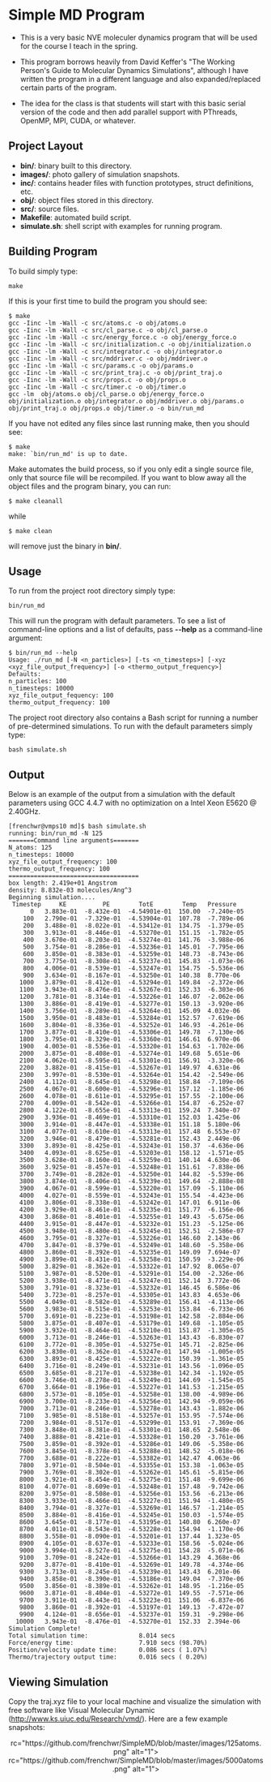 # Simple MD Program

* This is a very basic NVE moleculer dynamics program that will
be used for the course I teach in the spring.

* This program borrows heavily from David Keffer's "The Working Person's 
Guide to Molecular Dynamics Simulations", although I have written the program in a different
language and also expanded/replaced certain parts of the program.

* The idea for the class is that students will start with this basic
serial version of the code and then add parallel support with PThreads,
OpenMP, MPI, CUDA, or whatever.

## Project Layout

- **bin/**: binary built to this directory.
- **images/**: photo gallery of simulation snapshots.
- **inc/**: contains header files with function prototypes, struct definitions, etc.
- **obj/**: object files stored in this directory.
- **src/**: source files.
- **Makefile**: automated build script.
- **simulate.sh**: shell script with examples for running program.

## Building Program

To build simply type:

```
make
```

If this is your first time to build the program you should see:

```
$ make
gcc -Iinc -lm -Wall -c src/atoms.c -o obj/atoms.o
gcc -Iinc -lm -Wall -c src/cl_parse.c -o obj/cl_parse.o
gcc -Iinc -lm -Wall -c src/energy_force.c -o obj/energy_force.o
gcc -Iinc -lm -Wall -c src/initialization.c -o obj/initialization.o
gcc -Iinc -lm -Wall -c src/integrator.c -o obj/integrator.o
gcc -Iinc -lm -Wall -c src/mddriver.c -o obj/mddriver.o
gcc -Iinc -lm -Wall -c src/params.c -o obj/params.o
gcc -Iinc -lm -Wall -c src/print_traj.c -o obj/print_traj.o
gcc -Iinc -lm -Wall -c src/props.c -o obj/props.o
gcc -Iinc -lm -Wall -c src/timer.c -o obj/timer.o
gcc -lm  obj/atoms.o obj/cl_parse.o obj/energy_force.o obj/initialization.o obj/integrator.o obj/mddriver.o obj/params.o obj/print_traj.o obj/props.o obj/timer.o -o bin/run_md
```

If you have not edited any files since last running make, then you should see:

```
$ make
make: `bin/run_md' is up to date.
```

Make automates the build process, so if you only edit a single source file, only that source file will be recompiled. If you want to blow away all the object files and the program binary, you can run:

```
$ make cleanall
```

while

```
$ make clean
```

will remove just the binary in **bin/**.

## Usage

To run from the project root directory simply type:

```
bin/run_md
```

This will run the program with default parameters. To see a list of command-line options and a list of defaults, pass **--help** as a command-line argument:

```
$ bin/run_md --help
Usage: ./run_md [-N <n_particles>] [-ts <n_timesteps>] [-xyz <xyz_file_output_frequency>] [-o <thermo_output_frequency>]
Defaults:
n_particles: 100
n_timesteps: 10000
xyz_file_output_fequency: 100
thermo_output_frequency: 100
```

The project root directory also contains a Bash script for running a number of pre-determined simulations. To run with the default parameters simply type:

```
bash simulate.sh
```

## Output

Below is an example of the output from a simulation with the default parameters using GCC 4.4.7 with no optimization on a Intel Xeon E5620 @ 2.40GHz.

```
[frenchwr@vmps10 md]$ bash simulate.sh 
running: bin/run_md -N 125
=======Command line arguments=======
N_atoms: 125
n_timesteps: 10000
xyz_file_output_frequency: 100
thermo_output_frequency: 100
====================================
box length: 2.419e+01 Angstrom
density: 8.832e-03 molecules/Ang^3
Beginning simulation....
 Timestep     KE          PE        TotE        Temp   Pressure
      0   3.883e-01  -8.432e-01  -4.54901e-01  150.00  -7.240e-05
    100   2.790e-01  -7.329e-01  -4.53904e-01  107.78  -7.789e-06
    200   3.488e-01  -8.022e-01  -4.53412e-01  134.75  -1.379e-05
    300   3.913e-01  -8.446e-01  -4.53270e-01  151.15  -1.782e-05
    400   3.670e-01  -8.203e-01  -4.53274e-01  141.76  -3.988e-06
    500   3.754e-01  -8.286e-01  -4.53236e-01  145.01  -7.795e-06
    600   3.850e-01  -8.383e-01  -4.53259e-01  148.73  -8.743e-06
    700   3.775e-01  -8.308e-01  -4.53237e-01  145.83  -1.073e-06
    800   4.006e-01  -8.539e-01  -4.53247e-01  154.75  -5.536e-06
    900   3.634e-01  -8.167e-01  -4.53250e-01  140.38  8.770e-06
   1000   3.879e-01  -8.412e-01  -4.53294e-01  149.84  -2.372e-06
   1100   3.943e-01  -8.476e-01  -4.53267e-01  152.33  -6.303e-06
   1200   3.781e-01  -8.314e-01  -4.53226e-01  146.07  -2.062e-06
   1300   3.886e-01  -8.419e-01  -4.53277e-01  150.13  -3.920e-06
   1400   3.756e-01  -8.289e-01  -4.53264e-01  145.09  4.032e-06
   1500   3.950e-01  -8.483e-01  -4.53284e-01  152.57  -7.619e-06
   1600   3.804e-01  -8.336e-01  -4.53252e-01  146.93  -4.261e-06
   1700   3.877e-01  -8.410e-01  -4.53306e-01  149.78  -7.130e-06
   1800   3.795e-01  -8.329e-01  -4.53360e-01  146.61  6.970e-06
   1900   4.003e-01  -8.536e-01  -4.53320e-01  154.63  -1.702e-06
   2000   3.875e-01  -8.408e-01  -4.53274e-01  149.68  5.651e-06
   2100   4.062e-01  -8.595e-01  -4.53301e-01  156.91  -3.320e-06
   2200   3.882e-01  -8.415e-01  -4.53267e-01  149.97  4.631e-06
   2300   3.997e-01  -8.530e-01  -4.53264e-01  154.42  -2.549e-06
   2400   4.112e-01  -8.645e-01  -4.53298e-01  158.84  -7.109e-06
   2500   4.067e-01  -8.600e-01  -4.53296e-01  157.12  -1.185e-06
   2600   4.078e-01  -8.611e-01  -4.53295e-01  157.55  -2.100e-06
   2700   4.009e-01  -8.542e-01  -4.53266e-01  154.87  -6.252e-07
   2800   4.122e-01  -8.655e-01  -4.53313e-01  159.24  7.340e-07
   2900   3.936e-01  -8.469e-01  -4.53310e-01  152.03  1.425e-06
   3000   3.914e-01  -8.447e-01  -4.53338e-01  151.18  5.180e-06
   3100   4.077e-01  -8.610e-01  -4.53313e-01  157.48  6.553e-07
   3200   3.946e-01  -8.479e-01  -4.53281e-01  152.43  2.449e-06
   3300   3.893e-01  -8.425e-01  -4.53243e-01  150.37  -4.636e-06
   3400   4.093e-01  -8.625e-01  -4.53203e-01  158.12  -1.571e-05
   3500   3.628e-01  -8.160e-01  -4.53259e-01  140.14  4.630e-06
   3600   3.925e-01  -8.457e-01  -4.53248e-01  151.61  -7.838e-06
   3700   3.749e-01  -8.282e-01  -4.53250e-01  144.82  -5.539e-06
   3800   3.874e-01  -8.406e-01  -4.53239e-01  149.64  -2.888e-08
   3900   4.067e-01  -8.599e-01  -4.53220e-01  157.09  -5.110e-06
   4000   4.027e-01  -8.559e-01  -4.53243e-01  155.54  -4.423e-06
   4100   3.806e-01  -8.338e-01  -4.53242e-01  147.01  6.911e-06
   4200   3.929e-01  -8.461e-01  -4.53235e-01  151.77  -6.156e-06
   4300   3.868e-01  -8.401e-01  -4.53255e-01  149.43  -5.675e-06
   4400   3.915e-01  -8.447e-01  -4.53232e-01  151.23  -5.125e-06
   4500   3.948e-01  -8.480e-01  -4.53245e-01  152.51  -2.586e-07
   4600   3.795e-01  -8.327e-01  -4.53226e-01  146.60  2.143e-06
   4700   3.847e-01  -8.379e-01  -4.53249e-01  148.60  -5.358e-06
   4800   3.860e-01  -8.392e-01  -4.53235e-01  149.09  7.694e-07
   4900   3.899e-01  -8.431e-01  -4.53258e-01  150.59  -3.229e-06
   5000   3.829e-01  -8.362e-01  -4.53322e-01  147.92  8.065e-07
   5100   3.987e-01  -8.520e-01  -4.53291e-01  154.00  -2.326e-06
   5200   3.938e-01  -8.471e-01  -4.53247e-01  152.14  3.772e-06
   5300   3.791e-01  -8.323e-01  -4.53232e-01  146.45  6.586e-06
   5400   3.723e-01  -8.257e-01  -4.53305e-01  143.83  4.653e-06
   5500   4.049e-01  -8.582e-01  -4.53289e-01  156.41  -4.113e-06
   5600   3.983e-01  -8.515e-01  -4.53253e-01  153.84  -6.733e-06
   5700   3.691e-01  -8.223e-01  -4.53198e-01  142.58  -2.884e-06
   5800   3.875e-01  -8.407e-01  -4.53179e-01  149.68  -1.105e-05
   5900   3.932e-01  -8.464e-01  -4.53210e-01  151.87  -1.305e-05
   6000   3.713e-01  -8.246e-01  -4.53263e-01  143.43  -6.830e-07
   6100   3.772e-01  -8.305e-01  -4.53275e-01  145.71  -2.825e-06
   6200   3.830e-01  -8.362e-01  -4.53247e-01  147.94  -1.005e-05
   6300   3.893e-01  -8.425e-01  -4.53222e-01  150.39  -1.361e-05
   6400   3.716e-01  -8.249e-01  -4.53231e-01  143.56  -1.096e-05
   6500   3.685e-01  -8.217e-01  -4.53238e-01  142.34  -1.192e-05
   6600   3.746e-01  -8.278e-01  -4.53249e-01  144.69  -1.545e-05
   6700   3.664e-01  -8.196e-01  -4.53227e-01  141.53  -1.215e-05
   6800   3.573e-01  -8.105e-01  -4.53258e-01  138.00  -4.989e-06
   6900   3.700e-01  -8.233e-01  -4.53256e-01  142.94  -9.059e-06
   7000   3.713e-01  -8.246e-01  -4.53278e-01  143.43  -1.882e-06
   7100   3.985e-01  -8.518e-01  -4.53257e-01  153.95  -7.574e-06
   7200   3.984e-01  -8.517e-01  -4.53299e-01  153.91  -7.369e-06
   7300   3.848e-01  -8.381e-01  -4.53301e-01  148.65  2.548e-06
   7400   3.888e-01  -8.421e-01  -4.53328e-01  150.20  -3.761e-06
   7500   3.859e-01  -8.392e-01  -4.53286e-01  149.06  -5.358e-06
   7600   3.845e-01  -8.378e-01  -4.53288e-01  148.52  -5.018e-06
   7700   3.688e-01  -8.222e-01  -4.53382e-01  142.47  4.063e-06
   7800   3.971e-01  -8.504e-01  -4.53355e-01  153.38  -1.063e-05
   7900   3.769e-01  -8.302e-01  -4.53262e-01  145.61  -5.815e-06
   8000   3.921e-01  -8.454e-01  -4.53275e-01  151.48  -9.699e-06
   8100   4.077e-01  -8.609e-01  -4.53248e-01  157.48  -9.742e-06
   8200   3.975e-01  -8.508e-01  -4.53256e-01  153.56  -6.213e-06
   8300   3.933e-01  -8.466e-01  -4.53227e-01  151.94  -1.480e-05
   8400   3.794e-01  -8.327e-01  -4.53269e-01  146.57  -1.214e-05
   8500   3.884e-01  -8.416e-01  -4.53245e-01  150.03  -1.574e-05
   8600   3.645e-01  -8.177e-01  -4.53195e-01  140.80  6.260e-07
   8700   4.011e-01  -8.543e-01  -4.53228e-01  154.94  -1.170e-06
   8800   3.558e-01  -8.090e-01  -4.53201e-01  137.44  1.323e-05
   8900   4.105e-01  -8.637e-01  -4.53233e-01  158.56  -5.024e-06
   9000   3.994e-01  -8.527e-01  -4.53275e-01  154.28  -5.071e-06
   9100   3.709e-01  -8.242e-01  -4.53266e-01  143.29  4.368e-06
   9200   3.877e-01  -8.410e-01  -4.53269e-01  149.78  -4.374e-06
   9300   3.713e-01  -8.245e-01  -4.53239e-01  143.43  6.201e-06
   9400   3.858e-01  -8.390e-01  -4.53186e-01  149.04  -7.370e-06
   9500   3.856e-01  -8.389e-01  -4.53262e-01  148.95  -1.216e-05
   9600   3.871e-01  -8.404e-01  -4.53272e-01  149.55  -7.571e-06
   9700   3.911e-01  -8.443e-01  -4.53223e-01  151.06  -6.837e-06
   9800   3.860e-01  -8.392e-01  -4.53197e-01  149.13  -7.472e-07
   9900   4.124e-01  -8.656e-01  -4.53237e-01  159.31  -9.298e-06
  10000   3.943e-01  -8.476e-01  -4.53270e-01  152.33  2.394e-06
Simulation Complete!
Total simulation time:              8.014 secs
Force/energy time:                  7.910 secs (98.70%)
Position/velocity update time:      0.086 secs ( 1.07%)
Thermo/trajectory output time:      0.016 secs ( 0.20%)
```

## Viewing Simulation

Copy the traj.xyz file to your local machine and visualize the simulation with free 
software like Visual Molecular Dynamic (http://www.ks.uiuc.edu/Research/vmd/). Here are a few example
snapshots:

<center>
rc="https://github.com/frenchwr/SimpleMD/blob/master/images/125atoms.png" alt="1">
rc="https://github.com/frenchwr/SimpleMD/blob/master/images/5000atoms.png" alt="1">
</center>
